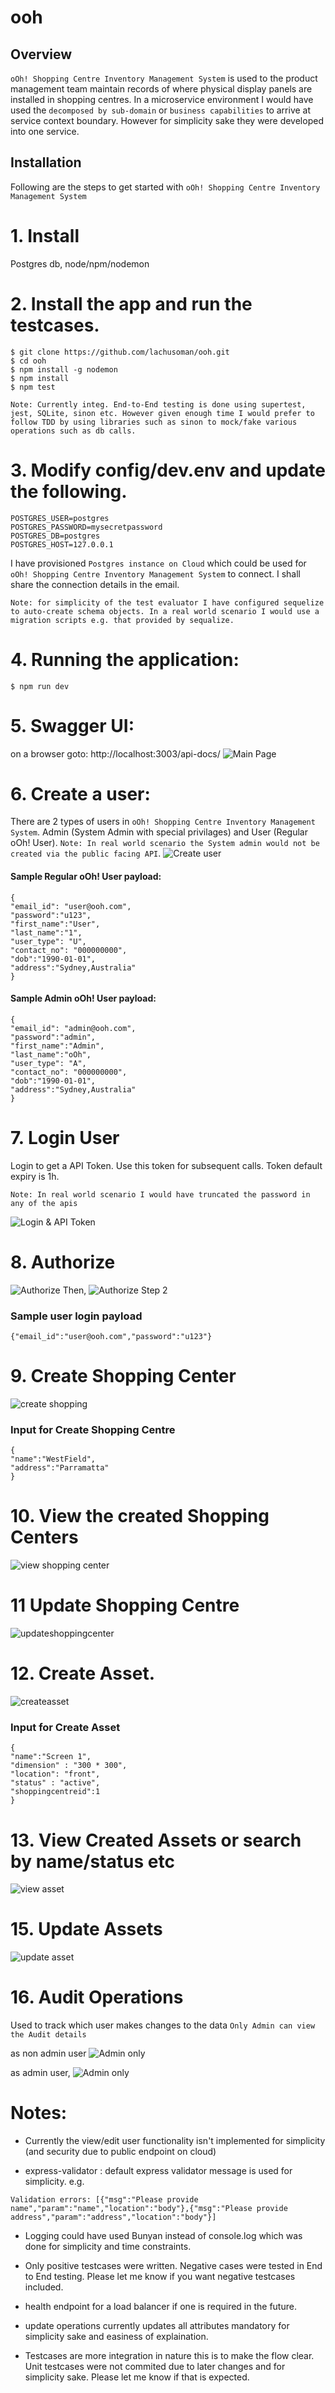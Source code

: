 # ooh

## Overview

`oOh! Shopping Centre Inventory Management System` is used to the product management team maintain records of where physical display panels are installed in shopping centres.
In a microservice environment I would have used the `decomposed by sub-domain` or `business capabilities` to arrive at service context boundary. However for simplicity sake they were developed into one service.

## Installation

Following are the steps to get started with `oOh! Shopping Centre Inventory Management System`

# 1. Install

Postgres db, node/npm/nodemon

# 2. Install the app and run the testcases.

```
$ git clone https://github.com/lachusoman/ooh.git
$ cd ooh
$ npm install -g nodemon
$ npm install
$ npm test
```

`Note: Currently integ. End-to-End testing is done using supertest, jest, SQLite, sinon etc. However given enough time I would prefer to follow TDD by using libraries such as sinon to mock/fake various operations such as db calls.`

# 3. Modify config/dev.env and update the following.

```
POSTGRES_USER=postgres
POSTGRES_PASSWORD=mysecretpassword
POSTGRES_DB=postgres
POSTGRES_HOST=127.0.0.1
```

I have provisioned `Postgres instance on Cloud` which could be used for `oOh! Shopping Centre Inventory Management System` to connect. I shall share the connection details in the email.

`Note: for simplicity of the test evaluator I have configured sequelize to auto-create schema objects. In a real world scenario I would use a migration scripts e.g. that provided by sequalize.`

# 4. Running the application:

```
$ npm run dev
```

# 5. Swagger UI:

on a browser goto: http://localhost:3003/api-docs/
![Main Page](https://github.com/lachusoman/ooh/blob/master/screenshots/1_mainpage.png?raw=true)

# 6. Create a user:

There are 2 types of users in `oOh! Shopping Centre Inventory Management System`. Admin (System Admin with special privilages) and User (Regular oOh! User).
`Note: In real world scenario the System admin would not be created via the public facing API`.
![Create user](https://github.com/lachusoman/ooh/blob/master/screenshots/2%20createuser.png?raw=true)

#### Sample Regular oOh! User payload:

```
{
"email_id": "user@ooh.com",
"password":"u123",
"first_name":"User",
"last_name":"1",
"user_type": "U",
"contact_no": "000000000",
"dob":"1990-01-01",
"address":"Sydney,Australia"
}
```

#### Sample Admin oOh! User payload:

```
{
"email_id": "admin@ooh.com",
"password":"admin",
"first_name":"Admin",
"last_name":"oOh",
"user_type": "A",
"contact_no": "000000000",
"dob":"1990-01-01",
"address":"Sydney,Australia"
}
```

# 7. Login User

Login to get a API Token. Use this token for subsequent calls. Token default expiry is 1h.

`Note: In real world scenario I would have truncated the password in any of the apis`

![Login & API Token](https://github.com/lachusoman/ooh/blob/master/screenshots/3%20login.png?raw=true)

# 8. Authorize

![Authorize](https://github.com/lachusoman/ooh/blob/master/screenshots/4%20whereisauthbutton.png?raw=true)
Then,
![Authorize Step 2](https://github.com/lachusoman/ooh/blob/master/screenshots/5%20authorize.png?raw=true)

### Sample user login payload

```
{"email_id":"user@ooh.com","password":"u123"}

```

# 9. Create Shopping Center

![create shopping](https://github.com/lachusoman/ooh/blob/master/screenshots/9%20createshoppingcenter.png?raw=true)

### Input for Create Shopping Centre

```
{
"name":"WestField",
"address":"Parramatta"
}
```

# 10. View the created Shopping Centers

![view shopping center](https://github.com/lachusoman/ooh/blob/master/screenshots/10%20viewshoppingcenter.png?raw=true)

# 11 Update Shopping Centre

![updateshoppingcenter](https://github.com/lachusoman/ooh/blob/master/screenshots/15%20updateasset.png?raw=true)

# 12. Create Asset.

![createasset](https://github.com/lachusoman/ooh/blob/master/screenshots/12%20createasset.png?raw=true)

### Input for Create Asset

```
{
"name":"Screen 1",
"dimension" : "300 * 300",
"location": "front",
"status" : "active",
"shoppingcentreid":1
}
```

# 13. View Created Assets or search by name/status etc

![view asset](https://github.com/lachusoman/ooh/blob/master/screenshots/13%20viewasset.png?raw=true)

# 15. Update Assets

![update asset](https://github.com/lachusoman/ooh/blob/master/screenshots/15%20updateasset.png?raw=true)

# 16. Audit Operations

Used to track which user makes changes to the data
`Only Admin can view the Audit details`

as non admin user
![Admin only](https://github.com/lachusoman/ooh/blob/master/screenshots/16%20auditonlyadmin.png?raw=true)

as admin user,
![Admin only](https://github.com/lachusoman/ooh/blob/master/screenshots/17%20audit.png?raw=true)

# Notes:

- Currently the view/edit user functionality isn't implemented for simplicity (and security due to public endpoint on cloud)

- express-validator : default express validator message is used for simplicity. e.g.

```
Validation errors: [{"msg":"Please provide name","param":"name","location":"body"},{"msg":"Please provide address","param":"address","location":"body"}]
```

- Logging could have used Bunyan instead of console.log which was done for simplicity and time constraints.

- Only positive testcases were written. Negative cases were tested in End to End testing. Please let me know if you want negative testcases included.

- health endpoint for a load balancer if one is required in the future.

- update operations currently updates all attributes mandatory for simplicity sake and easiness of explaination.

- Testcases are more integration in nature this is to make the flow clear. Unit testcases were not commited due to later changes and for simplicity sake. Please let me know if that is expected.
